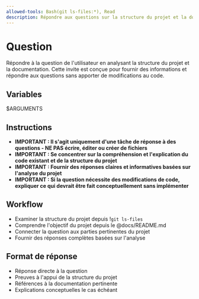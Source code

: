 ```yaml
---
allowed-tools: Bash(git ls-files:*), Read
description: Répondre aux questions sur la structure du projet et la documentation sans coder
---
```


# Question

Répondre à la question de l'utilisateur en analysant la structure du projet et la documentation. Cette invite est conçue pour fournir des informations et répondre aux questions sans apporter de modifications au code.

## Variables

$ARGUMENTS

## Instructions

- **IMPORTANT : Il s'agit uniquement d'une tâche de réponse à des questions - NE PAS écrire, éditer ou créer de fichiers**
- **IMPORTANT : Se concentrer sur la compréhension et l'explication du code existant et de la structure du projet**
- **IMPORTANT : Fournir des réponses claires et informatives basées sur l'analyse du projet**
- **IMPORTANT : Si la question nécessite des modifications de code, expliquer ce qui devrait être fait conceptuellement sans implémenter**

## Workflow

- Examiner la structure du projet depuis !`git ls-files`
- Comprendre l'objectif du projet depuis le @docs/README.md
- Connecter la question aux parties pertinentes du projet
- Fournir des réponses complètes basées sur l'analyse

## Format de réponse

- Réponse directe à la question
- Preuves à l'appui de la structure du projet
- Références à la documentation pertinente
- Explications conceptuelles le cas échéant
